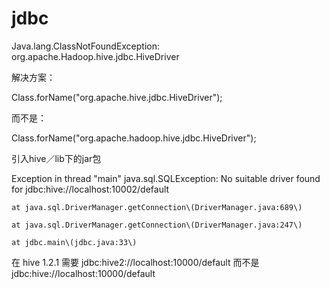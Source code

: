 # jdbc

Java.lang.ClassNotFoundException: org.apache.Hadoop.hive.jdbc.HiveDriver

解决方案：

Class.forName\("org.apache.hive.jdbc.HiveDriver"\);

而不是：

Class.forName\("org.apache.hadoop.hive.jdbc.HiveDriver"\);

引入hive／lib下的jar包

Exception in thread "main" java.sql.SQLException: No suitable driver found for jdbc:hive://localhost:10002/default

```
at java.sql.DriverManager.getConnection\(DriverManager.java:689\)

at java.sql.DriverManager.getConnection\(DriverManager.java:247\)

at jdbc.main\(jdbc.java:33\)
```

在 hive 1.2.1 需要 jdbc:hive2://localhost:10000/default 而不是 jdbc:hive://localhost:10000/default





